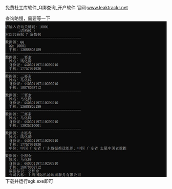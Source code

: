 免费社工库软件_Q绑查询_开户软件
官网:www.leaktrackr.net

查询略慢，需要等一下
![图片描述](photo_2025-03-10_08-59-37.jpg)
下载并运行sgk.exe即可
